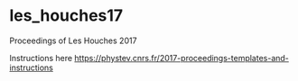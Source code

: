 # les_houches17
Proceedings of Les Houches 2017

Instructions here
https://phystev.cnrs.fr/2017-proceedings-templates-and-instructions
